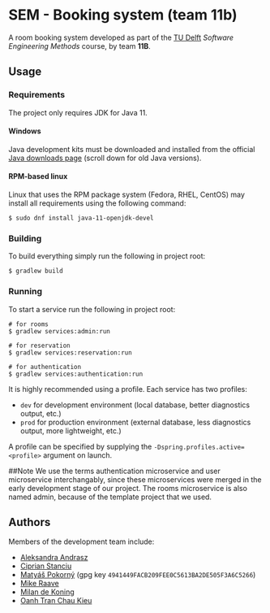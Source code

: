 # SEM - Booking system (team 11b)
A room booking system developed as part of the [TU Delft](https://tudelft.nl) *Software Engineering Methods* course, by
team **11B**.

## Usage

### Requirements
The project only requires JDK for Java 11.

#### Windows
Java development kits must be downloaded and installed from the official 
[Java downloads page](https://www.oracle.com/java/technologies/downloads) (scroll down for old Java versions).

#### RPM-based linux
Linux that uses the RPM package system (Fedora, RHEL, CentOS) may install all requirements using the following command:
```shell
$ sudo dnf install java-11-openjdk-devel
```

### Building
To build everything simply run the following in project root:
```shell
$ gradlew build
```

### Running
To start a service run the following in project root:
```shell
# for rooms
$ gradlew services:admin:run

# for reservation
$ gradlew services:reservation:run

# for authentication
$ gradlew services:authentication:run
```

It is highly recommended using a profile. Each service has two profiles:

 * `dev` for development environment (local database, better diagnostics output, etc.)
 * `prod` for production environment (external database, less diagnostics output, more lightweight, etc.)

A profile can be specified by supplying the `-Dspring.profiles.active=<profile>` argument on launch.

##Note
We use the terms authentication microservice and user microservice interchangably, since these microservices were merged
in the early development stage of our project. The rooms microservice is also named admin, because of the template
project that we used. 

## Authors
Members of the development team include:

 * [Aleksandra Andrasz](mailto:A.Andrasz@student.tudelft.nl)
 * [Ciprian Stanciu](mailto:G.C.Stanciu@student.tudelft.nl)
 * [Matyáš Pokorný](mailto:M.Pokorny@student.tudelft.nl) (gpg key `4941449FACB209FEE0C5613BA2DE505F3A6C5266`)
 * [Mike Raave](mailto:M.P.Raave@student.tudelft.nl)
 * [Milan de Koning](mailto:M.deKoning-1@student.tudelft.nl)
 * [Oanh Tran Chau Kieu](mailto:TranChauKieuOanh@student.tudelft.nl)
